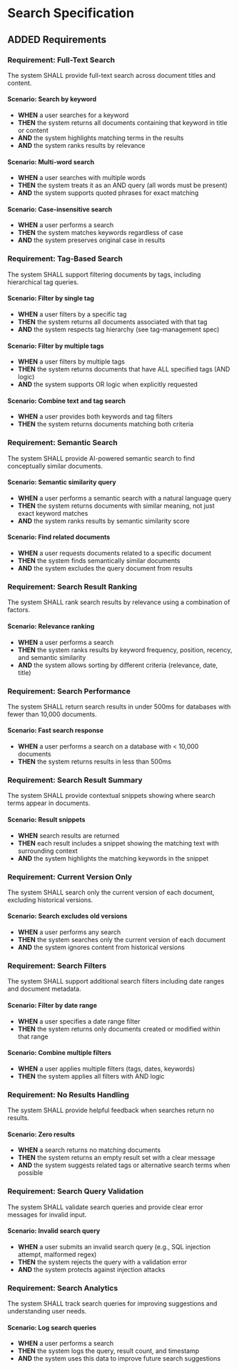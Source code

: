 # Search Specification

## ADDED Requirements

### Requirement: Full-Text Search
The system SHALL provide full-text search across document titles and content.

#### Scenario: Search by keyword
- **WHEN** a user searches for a keyword
- **THEN** the system returns all documents containing that keyword in title or content
- **AND** the system highlights matching terms in the results
- **AND** the system ranks results by relevance

#### Scenario: Multi-word search
- **WHEN** a user searches with multiple words
- **THEN** the system treats it as an AND query (all words must be present)
- **AND** the system supports quoted phrases for exact matching

#### Scenario: Case-insensitive search
- **WHEN** a user performs a search
- **THEN** the system matches keywords regardless of case
- **AND** the system preserves original case in results

### Requirement: Tag-Based Search
The system SHALL support filtering documents by tags, including hierarchical tag queries.

#### Scenario: Filter by single tag
- **WHEN** a user filters by a specific tag
- **THEN** the system returns all documents associated with that tag
- **AND** the system respects tag hierarchy (see tag-management spec)

#### Scenario: Filter by multiple tags
- **WHEN** a user filters by multiple tags
- **THEN** the system returns documents that have ALL specified tags (AND logic)
- **AND** the system supports OR logic when explicitly requested

#### Scenario: Combine text and tag search
- **WHEN** a user provides both keywords and tag filters
- **THEN** the system returns documents matching both criteria

### Requirement: Semantic Search
The system SHALL provide AI-powered semantic search to find conceptually similar documents.

#### Scenario: Semantic similarity query
- **WHEN** a user performs a semantic search with a natural language query
- **THEN** the system returns documents with similar meaning, not just exact keyword matches
- **AND** the system ranks results by semantic similarity score

#### Scenario: Find related documents
- **WHEN** a user requests documents related to a specific document
- **THEN** the system finds semantically similar documents
- **AND** the system excludes the query document from results

### Requirement: Search Result Ranking
The system SHALL rank search results by relevance using a combination of factors.

#### Scenario: Relevance ranking
- **WHEN** a user performs a search
- **THEN** the system ranks results by keyword frequency, position, recency, and semantic similarity
- **AND** the system allows sorting by different criteria (relevance, date, title)

### Requirement: Search Performance
The system SHALL return search results in under 500ms for databases with fewer than 10,000 documents.

#### Scenario: Fast search response
- **WHEN** a user performs a search on a database with < 10,000 documents
- **THEN** the system returns results in less than 500ms

### Requirement: Search Result Summary
The system SHALL provide contextual snippets showing where search terms appear in documents.

#### Scenario: Result snippets
- **WHEN** search results are returned
- **THEN** each result includes a snippet showing the matching text with surrounding context
- **AND** the system highlights the matching keywords in the snippet

### Requirement: Current Version Only
The system SHALL search only the current version of each document, excluding historical versions.

#### Scenario: Search excludes old versions
- **WHEN** a user performs any search
- **THEN** the system searches only the current version of each document
- **AND** the system ignores content from historical versions

### Requirement: Search Filters
The system SHALL support additional search filters including date ranges and document metadata.

#### Scenario: Filter by date range
- **WHEN** a user specifies a date range filter
- **THEN** the system returns only documents created or modified within that range

#### Scenario: Combine multiple filters
- **WHEN** a user applies multiple filters (tags, dates, keywords)
- **THEN** the system applies all filters with AND logic

### Requirement: No Results Handling
The system SHALL provide helpful feedback when searches return no results.

#### Scenario: Zero results
- **WHEN** a search returns no matching documents
- **THEN** the system returns an empty result set with a clear message
- **AND** the system suggests related tags or alternative search terms when possible

### Requirement: Search Query Validation
The system SHALL validate search queries and provide clear error messages for invalid input.

#### Scenario: Invalid search query
- **WHEN** a user submits an invalid search query (e.g., SQL injection attempt, malformed regex)
- **THEN** the system rejects the query with a validation error
- **AND** the system protects against injection attacks

### Requirement: Search Analytics
The system SHALL track search queries for improving suggestions and understanding user needs.

#### Scenario: Log search queries
- **WHEN** a user performs a search
- **THEN** the system logs the query, result count, and timestamp
- **AND** the system uses this data to improve future search suggestions
